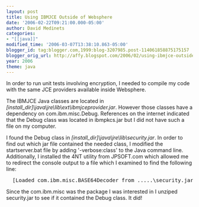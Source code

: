 ```yaml
---
layout: post
title: Using IBMJCE Outside of Websphere
date: '2006-02-22T09:21:00.000-05:00'
author: David Medinets
categories:
- "[[java]]"
modified_time: '2006-03-07T13:38:10.863-05:00'
blogger_id: tag:blogger.com,1999:blog-3207985.post-114061858875175157
blogger_orig_url: http://affy.blogspot.com/2006/02/using-ibmjce-outside-of-websphere.md
year: 2006
theme: java
---
```


In order to run unit tests involving encryption, I needed to compile my code with the same JCE providers available
inside Websphere.


The IBMJCE Java classes are located in <i>[install_dir]\java\jre\lib\ext\ibmjceprovider.jar</i>. However those classes
have a dependency on com.ibm.misc.Debug. References on the internet indicated that the Debug class was located in
ibmpkcs.jar but I did not have such a file on my computer.

<p>I found the Debug class in <i>[install_dir]\java\jre\lib\security.jar</i>. In order to find out which jar file
  contained the needed class, I modified the startserver.bat file by adding '-verbose:class' to the Java command line.
  Additionally, I installed the 4NT utility from JPSOFT.com which allowed me to redirect the console output to a file
  which I examined to find the following line:</p>
<pre>
  [Loaded com.ibm.misc.BASE64Decoder from .....\security.jar]
</pre>

<p>Since the com.ibm.misc was the package I was interested in I unziped security.jar to see if it contained the Debug
  class. It did!</p>